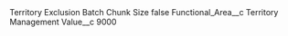 <?xml version="1.0" encoding="UTF-8"?>
<CustomMetadata xmlns="http://soap.sforce.com/2006/04/metadata" xmlns:xsi="http://www.w3.org/2001/XMLSchema-instance" xmlns:xsd="http://www.w3.org/2001/XMLSchema">
    <label>Territory Exclusion Batch Chunk Size</label>
    <protected>false</protected>
    <values>
        <field>Functional_Area__c</field>
        <value xsi:type="xsd:string">Territory Management</value>
    </values>
    <values>
        <field>Value__c</field>
        <value xsi:type="xsd:string">9000</value>
    </values>
</CustomMetadata>
